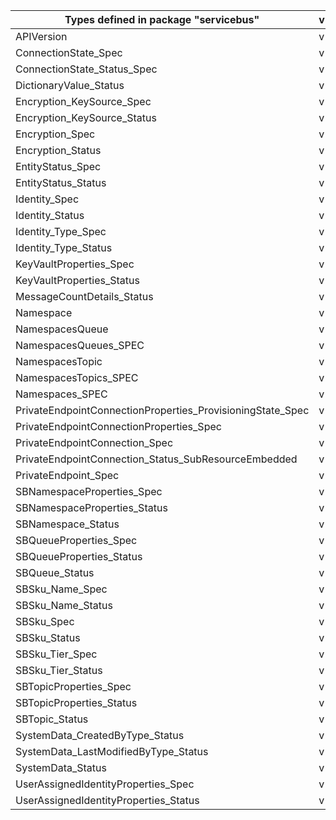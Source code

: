 | Types defined in package "servicebus"                      | v1alpha1api20210101preview |
|------------------------------------------------------------|----------------------------|
| APIVersion                                                 | v1alpha1api20210101preview |
| ConnectionState_Spec                                       | v1alpha1api20210101preview |
| ConnectionState_Status_Spec                                | v1alpha1api20210101preview |
| DictionaryValue_Status                                     | v1alpha1api20210101preview |
| Encryption_KeySource_Spec                                  | v1alpha1api20210101preview |
| Encryption_KeySource_Status                                | v1alpha1api20210101preview |
| Encryption_Spec                                            | v1alpha1api20210101preview |
| Encryption_Status                                          | v1alpha1api20210101preview |
| EntityStatus_Spec                                          | v1alpha1api20210101preview |
| EntityStatus_Status                                        | v1alpha1api20210101preview |
| Identity_Spec                                              | v1alpha1api20210101preview |
| Identity_Status                                            | v1alpha1api20210101preview |
| Identity_Type_Spec                                         | v1alpha1api20210101preview |
| Identity_Type_Status                                       | v1alpha1api20210101preview |
| KeyVaultProperties_Spec                                    | v1alpha1api20210101preview |
| KeyVaultProperties_Status                                  | v1alpha1api20210101preview |
| MessageCountDetails_Status                                 | v1alpha1api20210101preview |
| Namespace                                                  | v1alpha1api20210101preview |
| NamespacesQueue                                            | v1alpha1api20210101preview |
| NamespacesQueues_SPEC                                      | v1alpha1api20210101preview |
| NamespacesTopic                                            | v1alpha1api20210101preview |
| NamespacesTopics_SPEC                                      | v1alpha1api20210101preview |
| Namespaces_SPEC                                            | v1alpha1api20210101preview |
| PrivateEndpointConnectionProperties_ProvisioningState_Spec | v1alpha1api20210101preview |
| PrivateEndpointConnectionProperties_Spec                   | v1alpha1api20210101preview |
| PrivateEndpointConnection_Spec                             | v1alpha1api20210101preview |
| PrivateEndpointConnection_Status_SubResourceEmbedded       | v1alpha1api20210101preview |
| PrivateEndpoint_Spec                                       | v1alpha1api20210101preview |
| SBNamespaceProperties_Spec                                 | v1alpha1api20210101preview |
| SBNamespaceProperties_Status                               | v1alpha1api20210101preview |
| SBNamespace_Status                                         | v1alpha1api20210101preview |
| SBQueueProperties_Spec                                     | v1alpha1api20210101preview |
| SBQueueProperties_Status                                   | v1alpha1api20210101preview |
| SBQueue_Status                                             | v1alpha1api20210101preview |
| SBSku_Name_Spec                                            | v1alpha1api20210101preview |
| SBSku_Name_Status                                          | v1alpha1api20210101preview |
| SBSku_Spec                                                 | v1alpha1api20210101preview |
| SBSku_Status                                               | v1alpha1api20210101preview |
| SBSku_Tier_Spec                                            | v1alpha1api20210101preview |
| SBSku_Tier_Status                                          | v1alpha1api20210101preview |
| SBTopicProperties_Spec                                     | v1alpha1api20210101preview |
| SBTopicProperties_Status                                   | v1alpha1api20210101preview |
| SBTopic_Status                                             | v1alpha1api20210101preview |
| SystemData_CreatedByType_Status                            | v1alpha1api20210101preview |
| SystemData_LastModifiedByType_Status                       | v1alpha1api20210101preview |
| SystemData_Status                                          | v1alpha1api20210101preview |
| UserAssignedIdentityProperties_Spec                        | v1alpha1api20210101preview |
| UserAssignedIdentityProperties_Status                      | v1alpha1api20210101preview |
